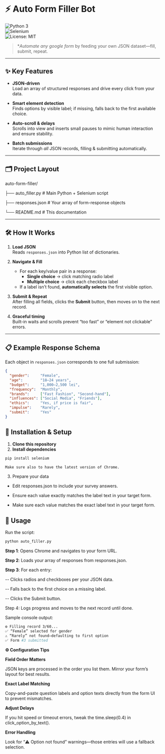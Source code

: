 # ⚡ Auto Form Filler Bot

![Python 3](https://img.shields.io/badge/Python-3.10%2B-blue?logo=python)  
![Selenium](https://img.shields.io/badge/Selenium-Automation-green?logo=selenium)  
![License: MIT](https://img.shields.io/badge/License-MIT-yellow.svg)

> **Automate any google form* by feeding your own JSON dataset—fill, submit, repeat.

---

## ✨ Key Features

- **JSON-driven**  
  Load an array of structured responses and drive every click from your data.

- **Smart element detection**  
  Finds options by visible label; if missing, falls back to the first available choice.

- **Auto-scroll & delays**  
  Scrolls into view and inserts small pauses to mimic human interaction and ensure stability.

- **Batch submissions**  
  Iterate through *all* JSON records, filling & submitting automatically.

---

## 🗂️ Project Layout

auto-form-filler/

├── auto_filler.py # Main Python + Selenium script

├── responses.json # Your array of form-response objects

└── README.md # This documentation


---

## 🛠️ How It Works

1. **Load JSON**  
   Reads `responses.json` into Python list of dictionaries.

2. **Navigate & Fill**  
   - For each key/value pair in a response:  
     - **Single choice** → click matching radio label  
     - **Multiple choice** → click each checkbox label  
   - If a label isn’t found, **automatically selects** the first visible option.

3. **Submit & Repeat**  
   After filling all fields, clicks the **Submit** button, then moves on to the next record.

4. **Graceful timing**  
   Built-in waits and scrolls prevent “too fast” or “element not clickable” errors.

---

## 📋 Example Response Schema

Each object in `responses.json` corresponds to one full submission:

```json
{
  "gender":     "Female",
  "age":        "18–24 years",
  "budget":     "1,000–2,500 lei",
  "frequency":  "Monthly",
  "brands":     ["Fast Fashion", "Second-hand"],
  "influences": ["Social Media", "Friends"],
  "ethics":     "Yes, if price is fair",
  "impulse":    "Rarely",
  "submit":     "Yes"
}
```



## 🚀 Installation & Setup

1. **Clone this repository**
2. **Install dependencies**
```bash
pip install selenium

Make sure also to have the latest version of Chrome.
```
3. Prepare your data

- Edit responses.json to include your survey answers.

- Ensure each value exactly matches the label text in your target form.

- Make sure each value matches the exact label text in your target form.

## 🏁 Usage
Run the script:

```bash
python auto_filler.py
```
**Step 1**: Opens Chrome and navigates to your form URL.

**Step 2**: Loads your array of responses from responses.json.

**Step 3**: For each entry:

-- Clicks radios and checkboxes per your JSON data.

-- Falls back to the first choice on a missing label.

-- Clicks the Submit button.

Step 4: Logs progress and moves to the next record until done.

Sample console output:

```bash
⚙️ Filling record 3/60...
✅ “Female” selected for gender
⚠️ “Rarely” not found—defaulting to first option
✅ Form #3 submitted
```

**⚙️ Configuration Tips**

**Field Order Matters**

JSON keys are processed in the order you list them. Mirror your form’s layout for best results.

**Exact Label Matching**

Copy-and-paste question labels and option texts directly from the form UI to prevent mismatches.

**Adjust Delays**

If you hit speed or timeout errors, tweak the time.sleep(0.4) in click_option_by_text().

**Error Handling**

Look for “⚠️ Option not found” warnings—those entries will use a fallback selection.



